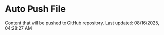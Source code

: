 # Auto Push File

Content that will be pushed to GitHub repository.
Last updated: 08/16/2025, 04:28:27 AM